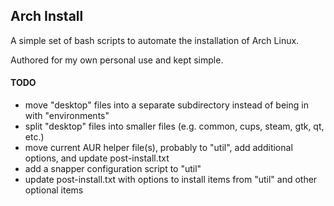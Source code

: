 ## Arch Install ##
A simple set of bash scripts to automate the installation of Arch Linux.

Authored for my own personal use and kept simple.


#### TODO ####
* move "desktop" files into a separate subdirectory instead of being in with "environments"
* split "desktop" files into smaller files (e.g. common, cups, steam, gtk, qt, etc.)
* move current AUR helper file(s), probably to "util", add additional options, and update post-install.txt
* add a snapper configuration script to "util"
* update post-install.txt with options to install items from "util" and other optional items
